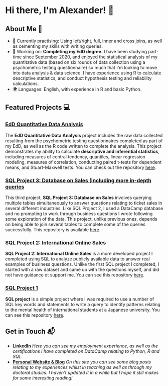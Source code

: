 # Hi there, I'm Alexander! 👋

## About Me 🚀

- 🌱 Currently practising: Using left/right, full, inner and cross joins, as well as cementing my skills with writing queries. 
- 🔭 Working on: **Completing my EdD degree.** I have been studying part-time since September 2020, and enjoyed the statistical analysis of my quantitative data (based on six rounds of data collection using a psychometric testing questionnaire) so much that I'm looking to move into data analysis & data science. I have experience using R to calculate descriptive statistics, and conduct hypothesis testing and reliability calculations. 
- 🌍 Languages: English, with experience in R and basic Python. 

## Featured Projects 💻

### [EdD Quantitative Data Analysis](https://github.com/aeodeneal/edd_analysis)

The **EdD Quantitative Data Analysis** project includes the raw data collected resulting from the psychometric testing questionnaires completed as part of my EdD, as well as the R code written to complete the analysis. This project demonstrates my ability to calculate **descriptive and inferential statistics**, including measures of central tendency, quantiles, linear regression modeling, measures of correlation, conducting paired t-tests for dependent means, and Stuart-Maxwell tests. You can check out the repository [here](https://github.com/aeodeneal/edd_analysis).

### [SQL Project 3: Database on Sales (including more in-depth queries](https://github.com/aeodeneal/sql3_ticket_sales)

This third project, **SQL Project 3: Database on Sales** involves querying multiple tables simultaneously to answer questions relating to ticket sales in several different industries. Like SQL Project 2, I used a DataCamp database and no prompting to work through business questions I wrote following some exploration of the data. This project, unlike previous ones, depends on being able to join several tables to complete some of the queries successfully. This repository is available [here](https://github.com/aeodeneal/sql3_ticket_sales). 


### [SQL Project 2: International Online Sales](https://github.com/aeodeneal/sql2_international_sales)

**SQL Project 2: International Online Sales** is a more developed project I completed using SQL to analyze publicly available data to answer real examples of business questions. Unlike the first SQL project I completed, I started with a raw dataset and came up with the questions myself, and did not have guidance ot support me. You can see this repository [here](https://github.com/aeodeneal/sql_project_2). 

### [SQL Project 1](https://github.com/aeodeneal/sql_project_1)

**SQL project** is a simple project where I was required to use a number of SQL key words and statements to write a query to identify patterns relating to the mental health of international students at a Japanese university. You can see this repository [here](https://github.com/aeodeneal/sql_project_1). 

## Get in Touch 📬

- **[LinkedIn](https://www.linkedin.com/in/alexander-odeneal-a9119ab7/)**
    _Here you can see my employment experience, as well as the certifications I have completed on DataCamp relating to Python, R and SQL._
- **[Personal Website & Blog](https://odeneal.blog/)**
    _On this site you can see some blog posts relating to my experiences whilst in teaching as well as through my doctoral studies. I haven't updated it in a while but I hope it still makes for some interesting reading!_



